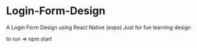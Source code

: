 # Login-Form-Design
A Login Form Design using React Native (expo)
Just for fun learning design

to run => npm start
